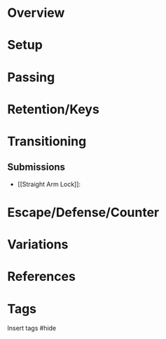 # Overview
# Setup
# Passing
# Retention/Keys
# Transitioning
## Submissions
- [[Straight Arm Lock]]:
# Escape/Defense/Counter
# Variations

# References
# Tags
Insert tags #hide